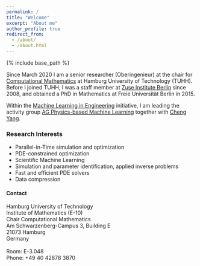 ```yaml
---
permalink: /
title: "Welcome"
excerpt: "About me"
author_profile: true
redirect_from:
  - /about/
  - /about.html
---
```


{% include base_path %}


Since March 2020 I am a senior researcher (Oberingenieur) at the chair for [Computational Mathematics](https://www.mat.tuhh.de/forschung/cm/) at Hamburg University of Technology (TUHH).
Before I joined TUHH, I was a staff member at [Zuse Institute Berlin](https://www.zib.de) since 2008, and obtained a PhD in Mathematics at Freie Universität Berlin in 2015.

Within the [Machine Learning in Engineering](https://www.mle.hamburg/) initiative, I am leading the activity group [AG Physics-based Machine Learning](https://www.mle.hamburg/workinggroups/#pb_ml) together with [Cheng Yang](https://www.tet.tuhh.de/en/staff/dr-cheng-yang/).

### Research Interests

- Parallel-in-Time simulation and optimization
- PDE-constrained optimization
- Scientific Machine Learning
- Simulation and parameter identification, applied inverse problems
- Fast and efficient PDE solvers
- Data compression
<!-- - Application fields: Nondestructive testing, Medicine -->

#### Contact

<div class="contact">

Hamburg University of Technology<br/>
Institute of Mathematics (E-10)<br/>
Chair Computational Mathematics<br/>
Am Schwarzenberg-Campus 3, Building E<br/>
21073 Hamburg<br/>
Germany<br/>
<br/>
Room:	 E-3.048<br/>
Phone: +49 40 42878 3870
</div>
